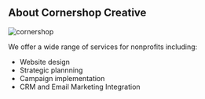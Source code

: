 ## About Cornershop Creative

![cornershop](images/cornershopcreative-logo.jpg)

We offer a wide range of services for nonprofits including:

* Website design
* Strategic plannning
* Campaign implementation
* CRM and Email Marketing Integration
